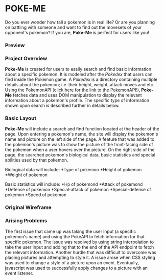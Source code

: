 # POKE-ME 
Do you ever wonder how tall a pokemon is in real life? Or are you planning on battling with someone and want to find out the movesets of your opponent's pokemon? If you are, **Poke-Me** is perfect for users like you! 

### Preview

### Project Overview 
**Poke-Me** is created for users to easily search and find basic information about a specific pokemon. It is modeled after the *Pokedex* that users can find inside the Pokemon game. A *Pokedex* is a directory containing multiple details about the pokemon; i.e. their height, weight, attack moves and etc. 
Using the PokemonAPI ([click here for the link to the PokemonAPI!](https://pokeapi.co/)), **Poke-Me** fetches data and uses DOM manipulation to display the relevant information about a pokemon's profile. The specific type of information shown upon search is described further in details below. 

### Basic Layout
**Poke-Me** will include a search and find function located at the header of the page. Upon entering a pokemon's name, the site will display the pokemon's name and picture on the left side of the page. A feature that was added to the pokemon's picture was to show the picture of the front-facing side of the pokemon when a user hovers over the picture. On the right side of the page, the searched pokemon's biological data, basic statistics and special abilities used by that pokemon. 

Biological data will include: 
*Type of pokemon 
*Height of pokemon
*Weight of pokemon

Basic statistics will include:
*Hp of pokemond
*Attack of pokemond
*Defense of pokemon
*Special-attack of pokemon
*Special-defense of pokemon
*Speed of pokemon 

### Original Wireframe

### Arising Problems
The first issue that came up was taking the user input (a specific pokemon's name) and using the PokeAPI to fetch information for that specific pokemon. The issue was resolved by using string interpolation to take the user input and adding that to the end of the API endpoint to fetch the relevant information.
Another hurdle that was difficult to overcome was placing pictures and attempting to style it. A issue arose when CSS styling was used to change a style of a picture upon an event. Eventually, javascript was used to successfully apply changes to a picture with an event listener. 